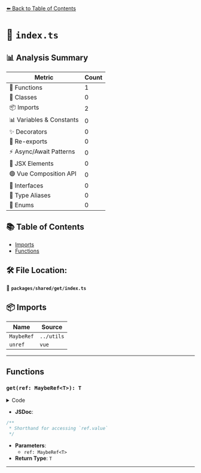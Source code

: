 [⬅️ Back to Table of Contents](../../../index.md)

# 📄 `index.ts`

## 📊 Analysis Summary

| Metric | Count |
|--------|-------|
| 🔧 Functions | 1 |
| 🧱 Classes | 0 |
| 📦 Imports | 2 |
| 📊 Variables & Constants | 0 |
| ✨ Decorators | 0 |
| 🔄 Re-exports | 0 |
| ⚡ Async/Await Patterns | 0 |
| 💠 JSX Elements | 0 |
| 🟢 Vue Composition API | 0 |
| 📐 Interfaces | 0 |
| 📑 Type Aliases | 0 |
| 🎯 Enums | 0 |

## 📚 Table of Contents

- [Imports](#imports)
- [Functions](#functions)

## 🛠️ File Location:
📂 **`packages/shared/get/index.ts`**

## 📦 Imports

| Name | Source |
|------|--------|
| `MaybeRef` | `../utils` |
| `unref` | `vue` |


---

## Functions

### `get(ref: MaybeRef<T>): T`

<details><summary>Code</summary>

```ts
export function get<T>(ref: MaybeRef<T>): T
```
</details>

- **JSDoc**:
```ts
/**
 * Shorthand for accessing `ref.value`
 */
```

- **Parameters**:
  - `ref: MaybeRef<T>`
- **Return Type**: `T`

---